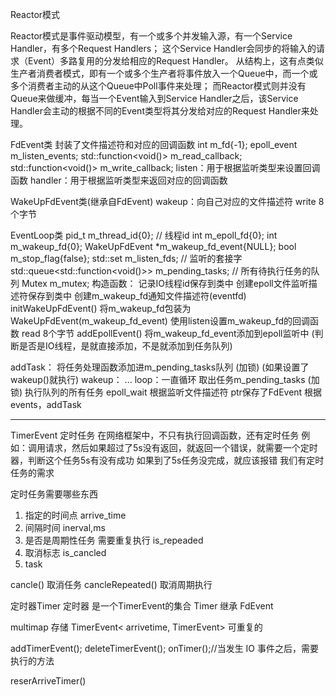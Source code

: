 Reactor模式

Reactor模式是事件驱动模型，有一个或多个并发输入源，有一个Service Handler，有多个Request Handlers；
这个Service Handler会同步的将输入的请求（Event）多路复用的分发给相应的Request Handler。
从结构上，这有点类似生产者消费者模式，即有一个或多个生产者将事件放入一个Queue中，而一个或多个消费者主动的从这个Queue中Poll事件来处理；
而Reactor模式则并没有Queue来做缓冲，每当一个Event输入到Service Handler之后，该Service Handler会主动的根据不同的Event类型将其分发给对应的Request Handler来处理。

FdEvent类
封装了文件描述符和对应的回调函数
    int m_fd{-1};
    epoll_event m_listen_events;
    std::function<void()> m_read_callback;
    std::function<void()> m_write_callback;
listen：用于根据监听类型来设置回调函数
handler：用于根据监听类型来返回对应的回调函数

WakeUpFdEvent类(继承自FdEvent)
wakeup：向自己对应的文件描述符 write 8个字节

EventLoop类
    pid_t m_thread_id{0}; // 线程id
    int m_epoll_fd{0};
    int m_wakeup_fd{0};
    WakeUpFdEvent *m_wakeup_fd_event{NULL};
    bool m_stop_flag{false};
    std::set<int> m_listen_fds;                        // 监听的套接字
    std::queue<std::function<void()>> m_pending_tasks; // 所有待执行任务的队列
    Mutex m_mutex;
构造函数：
    记录IO线程id保存到类中
    创建epoll文件监听描述符保存到类中
    创建m_wakeup_fd通知文件描述符(eventfd)
    initWakeUpFdEvent()
        将m_wakeup_fd包装为WakeUpFdEvent(m_wakeup_fd_event)
        使用listen设置m_wakeup_fd的回调函数 read 8个字节
    addEpollEvent()
        将m_wakeup_fd_event添加到epoll监听中
        (判断是否是IO线程，是就直接添加，不是就添加到任务队列)

addTask：
    将任务处理函数添加进m_pending_tasks队列  (加锁)
    (如果设置了 wakeup()就执行)
wakeup：
    ...
loop：一直循环
    取出任务m_pending_tasks (加锁)
    执行队列的所有任务
    epoll_wait
        根据监听文件描述符
        ptr保存了FdEvent
        根据events，addTask




---

TimerEvent 定时任务
在网络框架中，不只有执行回调函数，还有定时任务
例如：调用请求，然后如果超过了5s没有返回，就返回一个错误，就需要一个定时器，判断这个任务5s有没有成功
如果到了5s任务没完成，就应该报错
我们有定时任务的需求

定时任务需要哪些东西
1. 指定的时间点 arrive_time
2. 间隔时间 inerval,ms
3. 是否是周期性任务 需要重复执行 is_repeaded
4. 取消标志 is_cancled
5. task

cancle() 取消任务
cancleRepeated() 取消周期执行 

定时器Timer
定时器 是一个TimerEvent的集合
Timer 继承 FdEvent

multimap 存储 TimerEvent< arrivetime, TimerEvent> 可重复的

addTimerEvent();
deleteTimerEvent();
onTimer();//当发生 IO 事件之后，需要执行的方法

reserArriveTimer()




